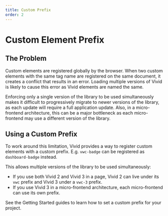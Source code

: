 ```yaml
---
title: Custom Prefix
order: 2
---
```


# Custom Element Prefix

## The Problem

Custom elements are registered globally by the browser. When two custom elements with the same tag name are registered on the same document, it creates a conflict that results in an error. Loading multiple versions of Vivid is likely to cause this error as Vivid elements are named the same.

Enforcing only a single version of the library to be used simultaneously makes it difficult to progressively migrate to newer versions of the library, as each update will require a full application update.
Also, in a micro-frontend architecture, this can be a major bottleneck as each micro-frontend may use a different version of the library.

## Using a Custom Prefix

To work around this limitation, Vivid provides a way to register custom elements with a custom prefix. E.g. `vwc-badge` can be registered as `dashboard-badge` instead.

This allows multiple versions of the library to be used simultaneously:

- If you use both Vivid 2 and Vivid 3 in a page, Vivid 2 can live under its `vwc` prefix and Vivid 3 under a `vwc-3` prefix.
- If you use Vivid 3 in a micro-frontend architecture, each micro-frontend can use its own prefix.

See the Getting Started guides to learn how to set a custom prefix for your project.
